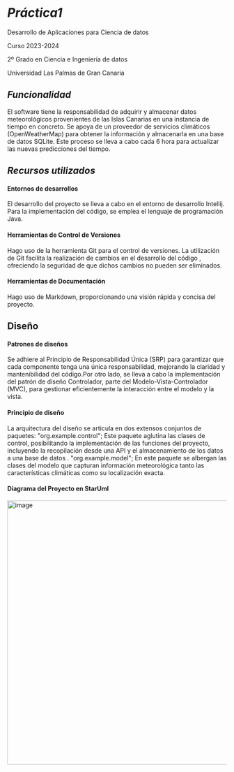 # _Práctica1_
Desarrollo de Aplicaciones para Ciencia de datos

Curso 2023-2024

2º Grado en Ciencia e Ingeniería de datos

Universidad Las Palmas de Gran Canaria

## _Funcionalidad_

El software tiene la responsabilidad de adquirir y almacenar datos meteorológicos provenientes de las Islas Canarias en una instancia de tiempo en concreto. Se apoya de un proveedor de servicios climáticos (OpenWeatherMap) para obtener la información y almacenarla en una base de datos SQLite. Este proceso se lleva a cabo cada 6 hora para actualizar las nuevas predicciones del tiempo.

## _Recursos utilizados_

#### Entornos de desarrollos

El desarrollo del proyecto se lleva a cabo en el entorno de desarrollo Intellij. Para la implementación del código, se emplea el lenguaje de programación Java.

#### Herramientas de Control de Versiones

Hago uso de la herramienta Git para el control de versiones. La utilización de Git facilita la realización de cambios en el desarrollo del código , ofreciendo la seguridad de que dichos cambios no pueden ser eliminados.

#### Herramientas de Documentación

Hago uso de Markdown, proporcionando una visión rápida y concisa del proyecto.


## Diseño

#### Patrones de diseños
Se adhiere al Principio de Responsabilidad Única (SRP) para garantizar que cada componente tenga una única responsabilidad, mejorando la claridad y mantenibilidad del código.Por otro lado, se lleva a cabo la implementación del patrón de diseño Controlador, parte del Modelo-Vista-Controlador (MVC), para gestionar eficientemente la interacción entre el modelo y la vista.

#### Principio de diseño

La arquitectura del diseño se articula en dos extensos conjuntos de paquetes:
"org.example.control"; Este paquete aglutina las clases de control, posibilitando la implementación de las funciones del proyecto, incluyendo la recopilación desde una API y el almacenamiento de los datos a una base de datos .
"org.example.model"; En este paquete se albergan las clases del modelo que capturan información meteorológica tanto las características climáticas como su localización exacta.

#### Diagrama del Proyecto en StarUml
<img width="605" alt="image" src="https://github.com/jorgegonzalezbenitez/WeatherApi/assets/145259600/4a305b3c-dbfd-4521-8819-5ddce64ea942">
